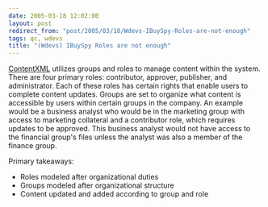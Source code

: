 ```yaml
---
date: 2005-03-18 12:02:00
layout: post
redirect_from: "post/2005/03/18/Wdevs-IBuySpy-Roles-are-not-enough"
tags: qc, wdevs
title: "(Wdevs) IBuySpy Roles are not enough"
---
```


[ContentXML](http://www.hannonhill.com/) utilizes groups and
roles to manage content within the system. There are four primary roles:
contributor, approver, publisher, and administrator. Each of these roles has
certain rights that enable users to complete content updates. Groups are set to
organize what content is accessible by users within certain groups in the
company. An example would be a business analyst who would be in the marketing
group with access to marketing collateral and a contributor role, which
requires updates to be approved. This business analyst would not have access to
the financial group's files unless the analyst was also a member of the finance
group.

Primary takeaways:

* Roles modeled after organizational duties
* Groups modeled after organizational structure
* Content updated and added according to group and role
